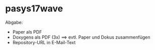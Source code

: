 # pasys17wave

Abgabe:

* Paper als PDF
* Doxygens als PDF (3x)
==> evtl. Paper und Dokus zusammenfügen
* Repository-URL in E-Mail-Text
